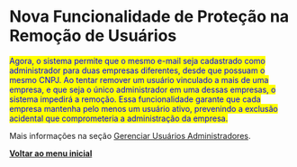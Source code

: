 # Nova Funcionalidade de Proteção na Remoção de Usuários

<mark style="color:blue;">Agora, o sistema permite que o mesmo e-mail seja cadastrado como administrador para duas empresas diferentes, desde que possuam o mesmo CNPJ. Ao tentar remover um usuário vinculado a mais de uma empresa, e que seja o único administrador em uma dessas empresas, o sistema impedirá a remoção. Essa funcionalidade garante que cada empresa mantenha pelo menos um usuário ativo, prevenindo a exclusão acidental que comprometeria a administração da empresa.</mark>

Mais informações na seção [Gerenciar Usuários Administradores](../../portal/usuarios/gerenciar-usuarios-administradores.md).

[**Voltar ao menu inicial**](./)
